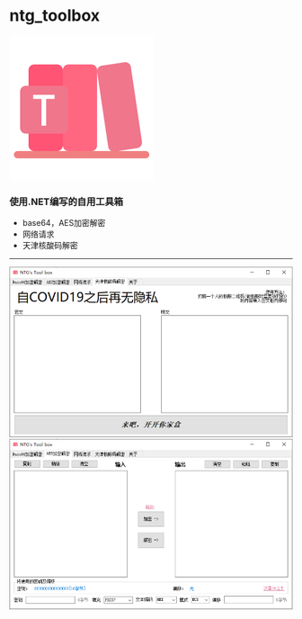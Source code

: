 # ntg_toolbox

<img src="https://github.com/shenao1100/ntg_toolbox/raw/main/res/logo.png"/>

### 使用.NET编写的自用工具箱

- base64，AES加密解密
- 网络请求
- 天津核酸码解密
---

<img src="https://github.com/shenao1100/ntg_toolbox/raw/main/res/1.PNG"/>

<img src="https://github.com/shenao1100/ntg_toolbox/raw/main/res/2.PNG"/>
